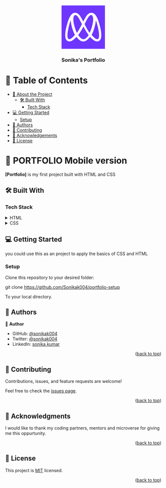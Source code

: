 <a name="readme-top"></a>


<div align="center">

  <img src="./images\microverse-image.png" alt="logo" width="140"  height="auto" />
 
  <br/>

  <h3><b>Sonika's Portfolio</b></h3>

</div>


# 📗 Table of Contents

- [📖 About the Project](#about-project)
  - [🛠 Built With](#built-with)
    - [Tech Stack](#tech-stack)
- [💻 Getting Started](#getting-started)
  - [Setup](#setup)
- [👥 Authors](#authors)
- [🤝 Contributing](#contributing)
- [🙏 Acknowledgements](#acknowledgements)
- [📝 License](#license)


# 📖 PORTFOLIO Mobile version <a name="about-project"></a>


**[Portfolio]** is my first project built with HTML and CSS 

## 🛠 Built With <a name="built-with"></a>

### Tech Stack <a name="tech-stack"></a>


<details>
  <summary>HTML</summary>

</details>

<details>
  <summary>CSS</summary>
</details>


## 💻 Getting Started <a name="getting-started"></a>


you could use this as an project to apply the basics of CSS and HTML


### Setup

Clone this repository to your desired folder:

git clone https://github.com/Sonikak004/portfolio-setup

To your local directory.



## 👥 Authors <a name="authors"></a>


👤 **Author**

- GitHub: [@sonikak004](https://github.com/Sonikak004)
- Twitter: [@sonikak004](https://twitter.com/sonikak004)
- LinkedIn: [sonika kumar](https://www.linkedin.com/in/sonika-kumar-311826206/)


<p align="right">(<a href="#readme-top">back to top</a>)</p>


## 🤝 Contributing <a name="contributing"></a>

Contributions, issues, and feature requests are welcome!

Feel free to check the [issues page](../../issues/).

<p align="right">(<a href="#readme-top">back to top</a>)</p>


<!-- ACKNOWLEDGEMENTS -->

## 🙏 Acknowledgments <a name="acknowledgements"></a>


I would like to thank my coding partners, mentors and microverse for giving me this oppurtunity.

<p align="right">(<a href="#readme-top">back to top</a>)</p>


## 📝 License <a name="license"></a>

This project is [MIT](./LICENSE) licensed.

<p align="right">(<a href="#readme-top">back to top</a>)</p>
